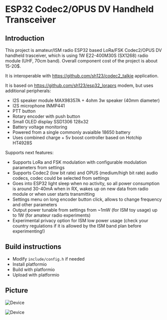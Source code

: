 # ESP32 Codec2/OPUS DV Handheld Transceiver

## Introduction
This project is amateur/ISM radio ESP32 based LoRa/FSK Codec2/OPUS DV handheld trasceiver, which is using 1W E22-400M30S (SX1268) radio module (UHF, 70cm band). Overall component cost of the project is about 15-20$.

It is interoperable with https://github.com/sh123/codec2_talkie application.

It is based on https://github.com/sh123/esp32_loraprs modem, but uses additional peripherals:
- I2S speaker module MAX98357A + 4ohm 3w speaker (40mm diameter)
- I2S microphone INMP441
- PTT button
- Rotary encoder with push button
- Small OLED display SSD1306 128x32
- Battery voltage monitoring
- Powered from a single commonly avaialble 18650 battery
- Uses combined charge + 5v boost controller based on Hotchip HT4928S

Supports next features:
- Supports LoRa and FSK modulation with configurable modulation parameters from settings
- Supports Codec2 (low bit rate) and OPUS (medium/high bit rate) audio codecs, codec could be selected from settings
- Goes into ESP32 light sleep when no activity, so all power consumption is around 30-40mA when in RX, wakes up on new data from radio module or when user starts transmitting
- Settings menu on long encoder button click, allows to change frequency and other parameters
- Output power tunable from settings from ~1mW (for ISM toy usage) up to 1W (for amateur radio experiments)
- Experimental privacy option for ISM low power usage (check your country regulations if it is allowed by the ISM band plan before experimenting!)

## Build instructions
- Modify `include/config.h` if needed
- Install platformio
- Build with platformio
- Upload with platformio

## Picture
![Device](extras/images/device.png)

![Device](extras/images/peripherals.png)

